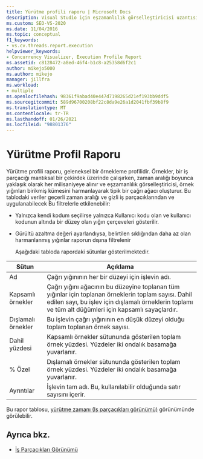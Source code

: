```yaml
---
title: Yürütme profili raporu | Microsoft Docs
description: Visual Studio için eşzamanlılık görselleştiricisi uzantısında geleneksel bir örnekleme profili olan yürütme profili raporu hakkında bilgi edinin.
ms.custom: SEO-VS-2020
ms.date: 11/04/2016
ms.topic: conceptual
f1_keywords:
- vs.cv.threads.report.execution
helpviewer_keywords:
- Concurrency Visualizer, Execution Profile Report
ms.assetid: c8128472-a8ed-46f4-b1c8-a25358d6f2c1
author: mikejo5000
ms.author: mikejo
manager: jillfra
ms.workload:
- multiple
ms.openlocfilehash: 98361f9abad40e447d7198265d21ef193bb9ddf5
ms.sourcegitcommit: 589d96700208bf22c8da9e26a1d2041fbf39b8f9
ms.translationtype: MT
ms.contentlocale: tr-TR
ms.lasthandoff: 01/26/2021
ms.locfileid: "98801376"
---
```

# <a name="execution-profile-report"></a>Yürütme Profil Raporu
Yürütme profili raporu, geleneksel bir örnekleme profilidir. Örnekler, bir iş parçacığı mantıksal bir çekirdek üzerinde çalışırken, zaman aralığı boyunca yaklaşık olarak her milisaniyeye alınır ve eşzamanlılık görselleştiricisi, örnek yığınları birikmiş kümesini harmanlayarak tipik bir çağrı ağacı oluşturur. Bu tablodaki veriler geçerli zaman aralığı ve gizli iş parçacıklarından ve uygulanabilecek Bu filtrelerle etkilenebilir:

- Yalnızca kendi kodum seçilirse yalnızca Kullanıcı kodu olan ve kullanıcı kodunun altında bir düzey olan yığın çerçeveleri gösterilir.

- Gürültü azaltma değeri ayarlandıysa, belirtilen sıklığından daha az olan harmanlanmış yığınlar raporun dışına filtrelenir

  Aşağıdaki tabloda rapordaki sütunlar gösterilmektedir.

|Sütun|Açıklama|
|------------|-----------------|
|Ad|Çağrı yığınının her bir düzeyi için işlevin adı.|
|Kapsamlı örnekler|Çağrı yığını ağacının bu düzeyine toplanan tüm yığınlar için toplanan örneklerin toplam sayısı. Dahil edilen sayı, bu işlev için dışlamalı örneklerin toplamı ve tüm alt düğümleri için kapsamlı sayaçlardır.|
|Dışlamalı örnekler|Bu işlevin çağrı yığınının en düşük düzeyi olduğu toplam toplanan örnek sayısı.|
|Dahil yüzdesi|Kapsamlı örnekler sütununda gösterilen toplam örnek yüzdesi. Yüzdeler iki ondalık basamağa yuvarlanır.|
|% Özel|Dışlamalı örnekler sütununda gösterilen toplam örnek yüzdesi. Yüzdeler iki ondalık basamağa yuvarlanır.|
|Ayrıntılar|İşlevin tam adı. Bu, kullanılabilir olduğunda satır sayısını içerir.|

 Bu rapor tablosu, [yürütme zamanı (Iş parçacıkları görünümü)](../profiling/execution-time-threads-view.md) görünümünde görülebilir.

## <a name="see-also"></a>Ayrıca bkz.
- [İş Parçacıkları Görünümü](../profiling/threads-view-parallel-performance.md)